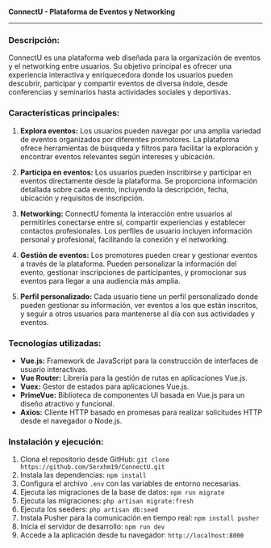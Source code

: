 **ConnectU - Plataforma de Eventos y Networking**

---

### Descripción:

ConnectU es una plataforma web diseñada para la organización de eventos y el networking entre usuarios. Su objetivo principal es ofrecer una experiencia interactiva y enriquecedora donde los usuarios pueden descubrir, participar y compartir eventos de diversa índole, desde conferencias y seminarios hasta actividades sociales y deportivas.

### Características principales:

1. **Explora eventos:** Los usuarios pueden navegar por una amplia variedad de eventos organizados por diferentes promotores. La plataforma ofrece herramientas de búsqueda y filtros para facilitar la exploración y encontrar eventos relevantes según intereses y ubicación.

2. **Participa en eventos:** Los usuarios pueden inscribirse y participar en eventos directamente desde la plataforma. Se proporciona información detallada sobre cada evento, incluyendo la descripción, fecha, ubicación y requisitos de inscripción.

3. **Networking:** ConnectU fomenta la interacción entre usuarios al permitirles conectarse entre sí, compartir experiencias y establecer contactos profesionales. Los perfiles de usuario incluyen información personal y profesional, facilitando la conexión y el networking.

4. **Gestión de eventos:** Los promotores pueden crear y gestionar eventos a través de la plataforma. Pueden personalizar la información del evento, gestionar inscripciones de participantes, y promocionar sus eventos para llegar a una audiencia más amplia.

5. **Perfil personalizado:** Cada usuario tiene un perfil personalizado donde pueden gestionar su información, ver eventos a los que están inscritos, y seguir a otros usuarios para mantenerse al día con sus actividades y eventos.

### Tecnologías utilizadas:

- **Vue.js:** Framework de JavaScript para la construcción de interfaces de usuario interactivas.
- **Vue Router:** Librería para la gestión de rutas en aplicaciones Vue.js.
- **Vuex:** Gestor de estados para aplicaciones Vue.js.
- **PrimeVue:** Biblioteca de componentes UI basada en Vue.js para un diseño atractivo y funcional.
- **Axios:** Cliente HTTP basado en promesas para realizar solicitudes HTTP desde el navegador o Node.js.

### Instalación y ejecución:

1. Clona el repositorio desde GitHub: `git clone https://github.com/Serxhm19/ConnectU.git`
2. Instala las dependencias: `npm install`
3. Configura el archivo `.env` con las variables de entorno necesarias.
4. Ejecuta las migraciones de la base de datos: `npm run migrate`
5. Ejecuta las migraciones: `php artisan migrate:fresh`
6. Ejecuta los seeders: `php artisan db:seed`
5. Instala Pusher para la comunicación en tiempo real: `npm install pusher`
6. Inicia el servidor de desarrollo: `npm run dev`
7. Accede a la aplicación desde tu navegador: `http://localhost:8000`
